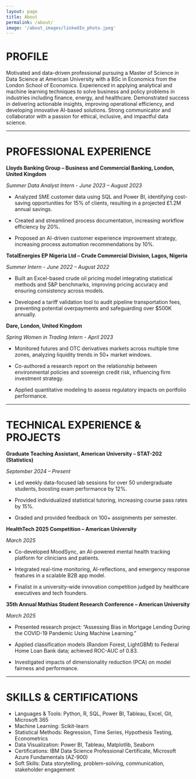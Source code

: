 ```yaml
---
layout: page
title: About
permalink: /about/
image: '/about_images/linkedIn_photo.jpeg'
---
```


# PROFILE
Motivated and data-driven professional pursuing a Master of Science in Data Science at American University with a BSc in Economics from the London School of Economics. Experienced in applying analytical and machine learning techniques to solve business and policy problems in industries including finance, energy, and healthcare. Demonstrated success in delivering actionable insights, improving operational efficiency, and developing innovative AI-based solutions. Strong communicator and collaborator with a passion for ethical, inclusive, and impactful data science.

*** 
# PROFESSIONAL EXPERIENCE
**Lloyds Banking Group – Business and Commercial Banking, London, United Kingdom**

*Summer Data Analyst Intern - June 2023 – August 2023*

* Analyzed SME customer data using SQL and Power BI, identifying cost-saving opportunities for 15% of clients, resulting in a projected £1.2M annual savings.

* Created and streamlined process documentation, increasing workflow efficiency by 20%.

* Proposed an AI-driven customer experience improvement strategy, increasing process automation recommendations by 10%.

**TotalEnergies EP Nigeria Ltd – Crude Commercial Division, Lagos, Nigeria**

*Summer Intern - June 2022 – August 2022*

* Built an Excel-based crude oil pricing model integrating statistical methods and S&P benchmarks, improving pricing accuracy and ensuring consistency across models.

* Developed a tariff validation tool to audit pipeline transportation fees, preventing potential overpayments and safeguarding over $500K annually.

**Dare, London, United Kingdom**

*Spring Women in Trading Intern - April 2023*

* Monitored futures and OTC derivatives markets across multiple time zones, analyzing liquidity trends in 50+ market windows.

* Co-authored a research report on the relationship between environmental policies and sovereign credit risk, influencing firm investment strategy.

* Applied quantitative modeling to assess regulatory impacts on portfolio performance.

***

# TECHNICAL EXPERIENCE & PROJECTS
**Graduate Teaching Assistant, American University – STAT-202 (Statistics)**

*September 2024 – Present*

* Led weekly data-focused lab sessions for over 50 undergraduate students, boosting exam performance by 12%.

* Provided individualized statistical tutoring, increasing course pass rates by 15%.

* Graded and provided feedback on 100+ assignments per semester.

**HealthTech 2025 Competition – American University**

*March 2025*

* Co-developed MoodSync, an AI-powered mental health tracking platform for clinicians and patients.

* Integrated real-time monitoring, AI-reflections, and emergency response features in a scalable B2B app model.

* Finalist in a university-wide innovation competition judged by healthcare executives and tech founders.

**35th Annual Mathias Student Research Conference – American University**

*March 2025*

* Presented research project: “Assessing Bias in Mortgage Lending During the COVID-19 Pandemic Using Machine Learning.”

* Applied classification models (Random Forest, LightGBM) to Federal Home Loan Bank data; achieved ROC-AUC of 0.83.

* Investigated impacts of dimensionality reduction (PCA) on model fairness and performance.

***

# SKILLS & CERTIFICATIONS
* Languages & Tools: Python, R, SQL, Power BI, Tableau, Excel, Git, Microsoft 365
* Machine Learning: Scikit-learn
* Statistical Methods: Regression, Time Series, Hypothesis Testing, Econometrics
* Data Visualization: Power BI, Tableau, Matplotlib, Seaborn
* Certifications: IBM Data Science Professional Certificate, Microsoft Azure Fundamentals (AZ-900)
* Soft Skills: Data storytelling, problem-solving, communication, stakeholder engagement